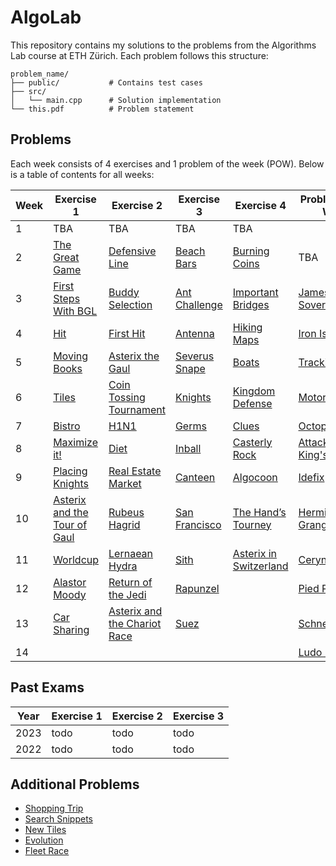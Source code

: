 # AlgoLab
This repository contains my solutions to the problems from the Algorithms Lab course at ETH Zürich. Each problem follows this structure:

```
problem_name/
├── public/           # Contains test cases
├── src/
│   └── main.cpp      # Solution implementation
└── this.pdf          # Problem statement
```

## Problems

Each week consists of 4 exercises and 1 problem of the week (POW). Below is a table of contents for all weeks:

| Week | Exercise 1 | Exercise 2 | Exercise 3 | Exercise 4 | Problem of the Week |
|------|------------|------------|------------|------------|---------------------|
| 1 | TBA | TBA | TBA | TBA |  |
| 2 | [The Great Game](2024/week02/the_great_game) | [Defensive Line](2024/week02/defensive_line/) | [Beach Bars](2024/week02/beach_bars/) | [Burning Coins](2024/week02/burning_coins/) | TBA |
| 3 | [First Steps With BGL](2024/week03/first_steps_with_bgl) | [Buddy Selection](2024/week03/buddy_selection) | [Ant Challenge](2024/week03/ant_challenge) | [Important Bridges](2024/week03/important_bridges) | [James Bond's Sovereigns](2024/week03/sovereigns) |
| 4 | [Hit](2024/week04/hit) | [First Hit](2024/week04/first_hit) | [Antenna](2024/week04/antenna/) | [Hiking Maps](2024/week04/hiking_maps) | [Iron Islands](2024/week04/iron_islands) |
| 5 | [Moving Books](2024/week05/moving_books) | [Asterix the Gaul](2024/week05/asterix_the_gaul/) | [Severus Snape](2024/week05/severus_snape) | [Boats](2024/week05/boats) | [Tracking](2024/week05/tracking) |
| 6 | [Tiles](2024/week06/tiles/) | [Coin Tossing Tournament](2024/week06/coin_tossing_tournament/) | [Knights](2024/week06/knights/) | [Kingdom Defense](2024/week06/kingdom_defense/) | [Motorcycles](2024/week06/motorcycles) |
| 7 | [Bistro](2024/week07/bistro) | [H1N1](2024/week07/h1n1/) | [Germs](2024/week07/germs) | [Clues](2024/week07/clues) | [Octopussy](2024/week07/octopussy/) |
| 8 | [Maximize it!](2024/week08/maximize_it/) | [Diet](2024/week08/diet) | [Inball](2024/week08/inball/) | [Casterly Rock](2024/week08/casterly_rock/) | [Attack on King's Landing](2024/week08/attack_on_kings_landing) |
| 9| [Placing Knights](2024/week09/placing_knights) | [Real Estate Market](2024/week09/real_estate) | [Canteen](2024/week09/canteen) | [Algocoon](2024/week09/algocoon/) | [Idefix](2024/week09/idefix/) |
| 10 | [Asterix and the Tour of Gaul](2024/week10/asterix_and_the_tour_of_gaul/) | [Rubeus Hagrid](2024/week10/rubeus_hagrid/) | [San Francisco](2024/week10/san_francisco/) | [The Hand’s Tourney](2024/week10/the_hands_tourney/) | [Hermione Granger](2024/week10/hermione_granger)  |
| 11 | [Worldcup](2024/week11/worldcup/)| [Lernaean Hydra](2024/week11/hydra/)| [Sith](2024/week11/sith) | [Asterix in Switzerland](2024/week11/asterix_in_switzerland/) | [Ceryneian Hind](2024/week11/ceryneian_hind/)|
| 12 | [Alastor Moody](2024/week12/mad-eye-moody/) | [Return of the Jedi](2024/week12/return_of_the_jedi/) | [Rapunzel](2024/week12/rapunzel/)| | [Pied Piper](2024/week12/pied_piper/) |
| 13 | [Car Sharing](2024/week13/car_sharing/) | [Asterix and the Chariot Race](2024/week13/asterix_chariot_race/) | [Suez](2024/week13/suez/)| | [Schneewittchen](2024/week13/schneewittchen)
| 14 | | | | | [Ludo Begman](2024/week14/ludo_begman)



## Past Exams

| Year | Exercise 1 | Exercise 2 | Exercise 3 |
|------|------------|------------|------------|
|2023|todo|todo|todo|
|2022|todo|todo|todo|


## Additional Problems

- [Shopping Trip](additional/shopping_trip/)
- [Search Snippets](additional/search_snippets/)
- [New Tiles](additional/new_tiles/)
- [Evolution](additional/evolution/)
- [Fleet Race](additional/fleet_race)
